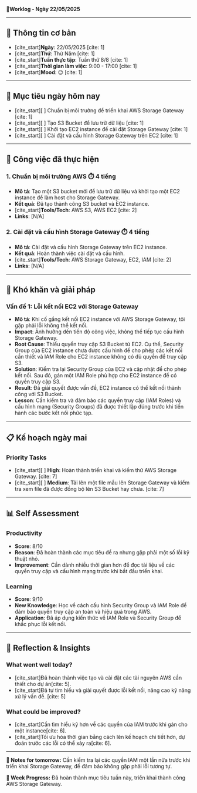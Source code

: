 📅**Worklog - Ngày 22/05/2025**

***

## **📅 Thông tin cơ bản**
* [cite_start]**Ngày**: 22/05/2025 [cite: 1]
* [cite_start]**Thứ**: Thứ Năm [cite: 1]
* [cite_start]**Tuần thực tập**: Tuần thứ 8/8 [cite: 1]
* [cite_start]**Thời gian làm việc**: 9:00 - 17:00 [cite: 1]
* [cite_start]**Mood**: 😐 [cite: 1]

***

## **🎯 Mục tiêu ngày hôm nay**
* [cite_start][ ] Chuẩn bị môi trường để triển khai AWS Storage Gateway [cite: 1]
* [cite_start][ ] Tạo S3 Bucket để lưu trữ dữ liệu [cite: 1]
* [cite_start][ ] Khởi tạo EC2 instance để cài đặt Storage Gateway [cite: 1]
* [cite_start][ ] Cài đặt và cấu hình Storage Gateway trên EC2 [cite: 1]

***

## **💼 Công việc đã thực hiện**

### **1. Chuẩn bị môi trường AWS ⏱️ 4 tiếng**
* **Mô tả**: Tạo một S3 bucket mới để lưu trữ dữ liệu và khởi tạo một EC2 instance để làm host cho Storage Gateway.
* **Kết quả**: Đã tạo thành công S3 bucket và EC2 instance.
* [cite_start]**Tools/Tech**: AWS S3, AWS EC2 [cite: 2]
* **Links**: [N/A]

### **2. Cài đặt và cấu hình Storage Gateway ⏱️ 4 tiếng**
* **Mô tả**: Cài đặt và cấu hình Storage Gateway trên EC2 instance.
* **Kết quả**: Hoàn thành việc cài đặt và cấu hình.
* [cite_start]**Tools/Tech**: AWS Storage Gateway, EC2, IAM [cite: 2]
* **Links**: [N/A]

***

## **🚧 Khó khăn và giải pháp**

### **Vấn đề 1: Lỗi kết nối EC2 với Storage Gateway**
* **Mô tả**: Khi cố gắng kết nối EC2 instance với AWS Storage Gateway, tôi gặp phải lỗi không thể kết nối.
* **Impact**: Ảnh hưởng đến tiến độ công việc, không thể tiếp tục cấu hình Storage Gateway.
* **Root Cause**: Thiếu quyền truy cập S3 Bucket từ EC2. Cụ thể, Security Group của EC2 instance chưa được cấu hình để cho phép các kết nối cần thiết và IAM Role cho EC2 instance không có đủ quyền để truy cập S3.
* **Solution**: Kiểm tra lại Security Group của EC2 và cập nhật để cho phép kết nối. Sau đó, gán một IAM Role phù hợp cho EC2 instance để có quyền truy cập S3.
* **Result**: Đã giải quyết được vấn đề, EC2 instance có thể kết nối thành công với S3 Bucket.
* **Lesson**: Cần kiểm tra và đảm bảo các quyền truy cập (IAM Roles) và cấu hình mạng (Security Groups) đã được thiết lập đúng trước khi tiến hành các bước kết nối phức tạp.

***

## **📋 Kế hoạch ngày mai**

### **Priority Tasks**
* [cite_start][ ] **High**: Hoàn thành triển khai và kiểm thử AWS Storage Gateway. [cite: 7]
* [cite_start][ ] **Medium**: Tải lên một file mẫu lên Storage Gateway và kiểm tra xem file đã được đồng bộ lên S3 Bucket hay chưa. [cite: 7]

***

## **📊 Self Assessment**

### **Productivity**
* **Score**: 8/10
* **Reason**: Đã hoàn thành các mục tiêu đề ra nhưng gặp phải một số lỗi kỹ thuật nhỏ.
* **Improvement**: Cần dành nhiều thời gian hơn để đọc tài liệu về các quyền truy cập và cấu hình mạng trước khi bắt đầu triển khai.

### **Learning**
* **Score**: 9/10
* **New Knowledge**: Học về cách cấu hình Security Group và IAM Role để đảm bảo quyền truy cập an toàn và hiệu quả trong AWS.
* **Application**: Đã áp dụng kiến thức về IAM Role và Security Group để khắc phục lỗi kết nối.

***

## **💭 Reflection & Insights**

### **What went well today?**
* [cite_start]Đã hoàn thành việc tạo và cài đặt các tài nguyên AWS cần thiết cho dự án[cite: 5].
* [cite_start]Đã tự tìm hiểu và giải quyết được lỗi kết nối, nâng cao kỹ năng xử lý vấn đề. [cite: 5]

### **What could be improved?**
* [cite_start]Cần tìm hiểu kỹ hơn về các quyền của IAM trước khi gán cho một instance[cite: 6].
* [cite_start]Tối ưu hóa thời gian bằng cách lên kế hoạch chi tiết hơn, dự đoán trước các lỗi có thể xảy ra[cite: 6].

***

**📝 Notes for tomorrow:** Cần kiểm tra lại các quyền IAM một lần nữa trước khi triển khai Storage Gateway, để đảm bảo không gặp phải lỗi tương tự.

**🎯 Week Progress:** Đã hoàn thành mục tiêu tuần này, triển khai thành công AWS Storage Gateway.